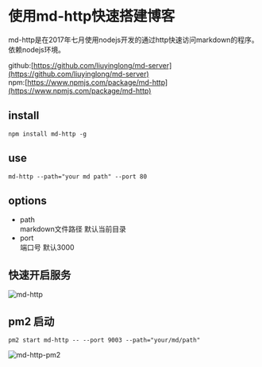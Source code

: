 # 使用md-http快速搭建博客

md-http是在2017年七月使用nodejs开发的通过http快速访问markdown的程序。依赖nodejs环境。

github:[https://github.com/liuyinglong/md-server](https://github.com/liuyinglong/md-server)  
npm:[https://www.npmjs.com/package/md-http](https://www.npmjs.com/package/md-http)



## install
	npm install md-http -g

## use

	md-http --path="your md path" --port 80

## options

- path  
markdown文件路径 默认当前目录
- port  
端口号 默认3000


## 快速开启服务
![md-http](https://hdpublic.getlove.cn/5bdaee16948c7e5bb482b21d.gif)

## pm2 启动
	pm2 start md-http -- --port 9003 --path="your/md/path"
![md-http-pm2](https://hdpublic.getlove.cn/5bdaee21948c7e5bb482b21e.gif)

